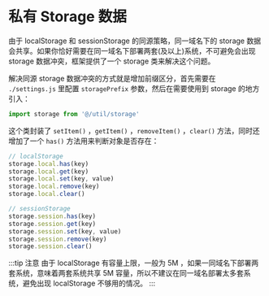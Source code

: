 # 私有 Storage 数据 <sup class="pro-badge" />

由于 localStorage 和 sessionStorage 的同源策略，同一域名下的 storage 数据会共享。如果你恰好需要在同一域名下部署两套(及以上)系统，不可避免会出现 storage 数据冲突，框架提供了一个 storage 类来解决这个问题。

解决同源 storage 数据冲突的方式就是增加前缀区分，首先需要在 `./settings.js` 里配置 `storagePrefix` 参数，然后在需要使用到 storage 的地方引入：

```js
import storage from '@/util/storage'
```

这个类封装了 `setItem()` ，`getItem()` ，`removeItem()` ，`clear()` 方法，同时还增加了一个 `has()` 方法用来判断对象是否存在：

```js
// localStorage
storage.local.has(key)
storage.local.get(key)
storage.local.set(key, value)
storage.local.remove(key)
storage.local.clear()

// sessionStorage
storage.session.has(key)
storage.session.get(key)
storage.session.set(key, value)
storage.session.remove(key)
storage.session.clear()
```

:::tip 注意
由于 localStorage 有容量上限，一般为 5M ，如果一同域名下部署两套系统，意味着两套系统共享 5M 容量，所以不建议在同一域名部署太多套系统，避免出现 localStorage 不够用的情况。
:::
